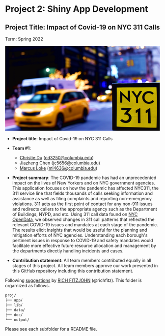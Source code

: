 # Project 2: Shiny App Development

## Project Title: Impact of Covid-19 on NYC 311 Calls
Term: Spring 2022

![screenshot](doc/figs/nyc311.jpeg)

+ **Project title**: Impact of Covid-19 on NYC 311 Calls

+ **Team #1**:
	+ [Christie Du](https://www.linkedin.com/in/christie-du/) (cd3250@columbia.edu)
	+ Jiazheng Chen (jc5656@columbia.edu)
	+ [Marcus Loke](https://www.linkedin.com/in/lokemarcus/) (ml4636@columbia.edu)

+ **Project summary**: The COVID-19 pandemic has had an unprecedented impact on the lives of New Yorkers and on NYC government agencies. This application focuses on how the pandemic has affected NYC311, the 311 service line that fields thousands of calls seeking information and assistance as well as filing complaints and reporting non-emergency violations. 311 acts as the first point of contact for any non-911 issues and redirects callers to the appropriate agency such as the Department of Buildings, NYPD, and etc. Using 311 call data found on [NYC OpenData](https://opendata.cityofnewyork.us/), we observed changes in 311 call patterns that reflected the relevant COVID-19 issues and mandates at each stage of the pandemic. The results elicit insights that would be useful for the planning and mitigation efforts of NYC agencies. Understanding each borough's pertinent issues in response to COVID-19 and safety mandates would facilitate more effective future resource allocation and management by the departments directly handling incidents and cases. 

+ **Contribution statement**: All team members contributed equally in all stages of this project. All team members approve our work presented in this GitHub repository including this contribution statement.

Following [suggestions](http://nicercode.github.io/blog/2013-04-05-projects/) by [RICH FITZJOHN](http://nicercode.github.io/about/#Team) (@richfitz). This folder is orgarnized as follows.

```
proj/
├── app/
├── lib/
├── data/
├── doc/
└── output/
```

Please see each subfolder for a README file.

